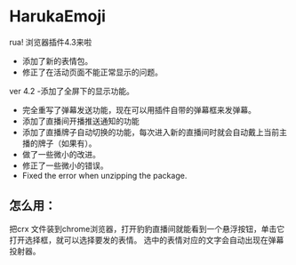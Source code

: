 # HarukaEmoji
rua!
浏览器插件4.3来啦
- 添加了新的表情包。
- 修正了在活动页面不能正常显示的问题。

ver 4.2
-添加了全屏下的显示功能。
- 完全重写了弹幕发送功能，现在可以用插件自带的弹幕框来发弹幕。
- 添加了直播间开播推送通知的功能
- 添加了直播牌子自动切换的功能，每次进入新的直播间时就会自动戴上当前主播的牌子（如果有）。
- 做了一些微小的改进。
- 修正了一些微小的错误。
- Fixed the error when unzipping the package.

## 怎么用：
把crx 文件装到chrome浏览器，打开豹豹直播间就能看到一个悬浮按钮，单击它打开选择框，就可以选择要发的表情。
选中的表情对应的文字会自动出现在弹幕投射器。

